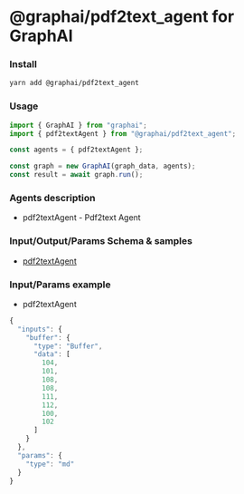 
# @graphai/pdf2text_agent for GraphAI



### Install

```sh
yarn add @graphai/pdf2text_agent
```


### Usage

```typescript
import { GraphAI } from "graphai";
import { pdf2textAgent } from "@graphai/pdf2text_agent";

const agents = { pdf2textAgent };

const graph = new GraphAI(graph_data, agents);
const result = await graph.run();
```

### Agents description
- pdf2textAgent - Pdf2text Agent

### Input/Output/Params Schema & samples
 - [pdf2textAgent](https://github.com/receptron/graphai/blob/main/docs/agentDocs/documents/pdf2textAgent.md)

### Input/Params example
 - pdf2textAgent

```typescript
{
  "inputs": {
    "buffer": {
      "type": "Buffer",
      "data": [
        104,
        101,
        108,
        108,
        111,
        112,
        100,
        102
      ]
    }
  },
  "params": {
    "type": "md"
  }
}
```










